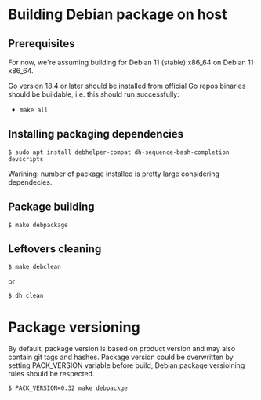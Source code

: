 # Building Debian package on host

## Prerequisites

For now, we're assuming building for Debian 11 (stable) x86_64 on Debian 11 x86_64.

Go version 18.4 or later should be installed from official Go repos binaries should be buildable, i.e. this should run successfully:

* `make all`

## Installing packaging dependencies

```shell
$ sudo apt install debhelper-compat dh-sequence-bash-completion devscripts
```

Warining: number of package installed is pretty large considering dependecies.

## Package building

```shell
$ make debpackage
```

## Leftovers cleaning

```shell
$ make debclean
```
or
```shell
$ dh clean
```

# Package versioning

By default, package version is based on product version and may also contain 
git tags and hashes.
Package version could be overwritten by setting PACK_VERSION variable before
build, Debian package versioining rules should be respected.

```shell
$ PACK_VERSION=0.32 make debpackge
```
